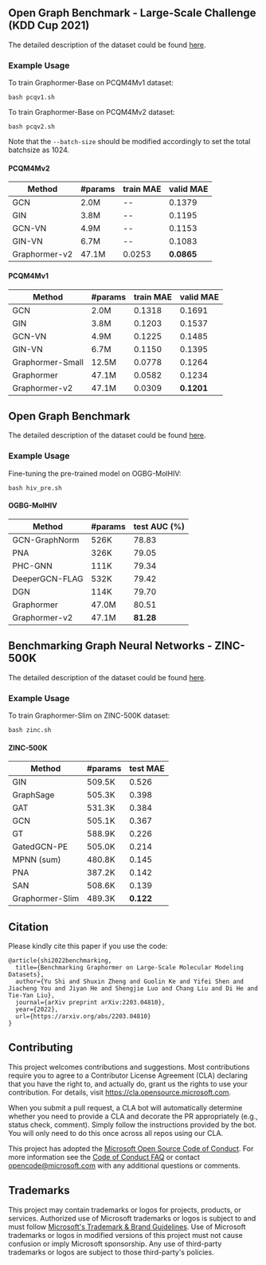 ## Open Graph Benchmark - Large-Scale Challenge (KDD Cup 2021)

The detailed description of the dataset could be found [here](https://ogb.stanford.edu/kddcup2021/).

### Example Usage
To train Graphormer-Base on PCQM4Mv1 dataset:

```bash pcqv1.sh```

To train Graphormer-Base on PCQM4Mv2 dataset:

```bash pcqv2.sh```


Note that the ```--batch-size``` should be modified accordingly to set the total batchsize as 1024.

#### PCQM4Mv2
Method        | #params | train MAE | valid MAE |
--------------|---------|-----------|-----------|
GCN          | 2.0M    | --    | 0.1379    |
GIN          | 3.8M    | --    | 0.1195    |
GCN-VN          | 4.9M    | --    | 0.1153    |
GIN-VN          | 6.7M    | --    | 0.1083    |
Graphormer-v2   | 47.1M   | 0.0253    | **0.0865**    |

#### PCQM4Mv1
Method        | #params | train MAE | valid MAE |
--------------|---------|-----------|-----------|
GCN          | 2.0M    | 0.1318    | 0.1691    |
GIN          | 3.8M    | 0.1203    | 0.1537    |
GCN-VN          | 4.9M    | 0.1225    | 0.1485    |
GIN-VN          | 6.7M    | 0.1150    | 0.1395    |
Graphormer-Small| 12.5M   | 0.0778    | 0.1264    |
Graphormer   | 47.1M   | 0.0582    | 0.1234    |
Graphormer-v2   | 47.1M   | 0.0309    | **0.1201**    |

## Open Graph Benchmark

The detailed description of the dataset could be found [here](https://ogb.stanford.edu/).

### Example Usage

Fine-tuning the pre-trained model on OGBG-MolHIV:

```
bash hiv_pre.sh
```

#### OGBG-MolHIV
Method        | #params | test AUC (%)|
--------------|---------|------------|
GCN-GraphNorm          | 526K    | 78.83      |
PNA          | 326K    | 79.05      |
PHC-GNN          | 111K    | 79.34      |
DeeperGCN-FLAG          | 532K    | 79.42      |
DGN          | 114K    | 79.70      |
Graphormer   | 47.0M   | 80.51      |
Graphormer-v2   | 47.1M   | **81.28**      |

## Benchmarking Graph Neural Networks - ZINC-500K


The detailed description of the dataset could be found [here](https://github.com/graphdeeplearning/benchmarking-gnns).

### Example Usage

To train Graphormer-Slim on ZINC-500K dataset:

```bash zinc.sh```

#### ZINC-500K
Method        | #params | test MAE   |
--------------|---------|------------|
GIN          | 509.5K  | 0.526     |
GraphSage          | 505.3K  | 0.398      |
GAT          | 531.3K  | 0.384      |
GCN          | 505.1K  | 0.367      |
GT          | 588.9K  | 0.226      |
GatedGCN-PE          | 505.0K  | 0.214      |
MPNN (sum)          | 480.8K  | 0.145      |
PNA          | 387.2K  | 0.142      |
SAN          | 508.6K  | 0.139      |
Graphormer-Slim   | 489.3K  | **0.122**      |



## Citation
Please kindly cite this paper if you use the code:
```
@article{shi2022benchmarking,
  title={Benchmarking Graphormer on Large-Scale Molecular Modeling Datasets},
  author={Yu Shi and Shuxin Zheng and Guolin Ke and Yifei Shen and Jiacheng You and Jiyan He and Shengjie Luo and Chang Liu and Di He and Tie-Yan Liu},
  journal={arXiv preprint arXiv:2203.04810},
  year={2022},
  url={https://arxiv.org/abs/2203.04810}
}
```


## Contributing

This project welcomes contributions and suggestions.  Most contributions require you to agree to a
Contributor License Agreement (CLA) declaring that you have the right to, and actually do, grant us
the rights to use your contribution. For details, visit https://cla.opensource.microsoft.com.

When you submit a pull request, a CLA bot will automatically determine whether you need to provide
a CLA and decorate the PR appropriately (e.g., status check, comment). Simply follow the instructions
provided by the bot. You will only need to do this once across all repos using our CLA.

This project has adopted the [Microsoft Open Source Code of Conduct](https://opensource.microsoft.com/codeofconduct/).
For more information see the [Code of Conduct FAQ](https://opensource.microsoft.com/codeofconduct/faq/) or
contact [opencode@microsoft.com](mailto:opencode@microsoft.com) with any additional questions or comments.

## Trademarks

This project may contain trademarks or logos for projects, products, or services. Authorized use of Microsoft 
trademarks or logos is subject to and must follow 
[Microsoft's Trademark & Brand Guidelines](https://www.microsoft.com/en-us/legal/intellectualproperty/trademarks/usage/general).
Use of Microsoft trademarks or logos in modified versions of this project must not cause confusion or imply Microsoft sponsorship.
Any use of third-party trademarks or logos are subject to those third-party's policies.
